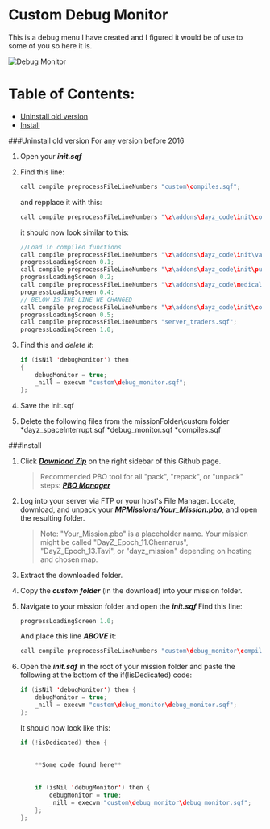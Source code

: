 Custom Debug Monitor
============

This is a debug menu I have created and I figured it would be of use to some of you so here it is.

![Debug Monitor](https://drive.google.com/file/d/0B8-fMeYSKkg_SmhDa214b2pkMGM/view?usp=sharing "Debug Menu")

# Table of Contents:
* [Uninstall old version](https://github.com/noxsicarius/Custom-Debug-Monitor#uninstall-old-version)
* [Install](https://github.com/noxsicarius/Custom-Debug-Monitor#install)

###Uninstall old version
For any version before 2016

1. Open your ***init.sqf***

1. Find this line:

	~~~~java
	call compile preprocessFileLineNumbers "custom\compiles.sqf";
	~~~~
	
	and repplace it with this:
	~~~~java
	call compile preprocessFileLineNumbers "\z\addons\dayz_code\init\compiles.sqf";
	~~~~

	it should now look similar to this:
	~~~~java
	//Load in compiled functions
	call compile preprocessFileLineNumbers "\z\addons\dayz_code\init\variables.sqf";				//Initilize the Variables (IMPORTANT: Must happen very early)
	progressLoadingScreen 0.1;
	call compile preprocessFileLineNumbers "\z\addons\dayz_code\init\publicEH.sqf";				//Initilize the publicVariable event handlers
	progressLoadingScreen 0.2;
	call compile preprocessFileLineNumbers "\z\addons\dayz_code\medical\setup_functions_med.sqf";	//Functions used by CLIENT for medical
	progressLoadingScreen 0.4;
	// BELOW IS THE LINE WE CHANGED 
	call compile preprocessFileLineNumbers "\z\addons\dayz_code\init\compiles.sqf";				//Compile regular functions
	progressLoadingScreen 0.5;
	call compile preprocessFileLineNumbers "server_traders.sqf";				//Compile trader configs
	progressLoadingScreen 1.0;
	~~~~
	
1. Find this and *delete it*:
	~~~~java
	if (isNil 'debugMonitor') then 
	{
		debugMonitor = true;
		_nill = execvm "custom\debug_monitor.sqf";
	};
	~~~~
	
1. Save the init.sqf

1. Delete the following files from the missionFolder\custom folder
*dayz_spaceInterrupt.sqf
*debug_monitor.sqf
*compiles.sqf

###Install

1. Click ***[Download Zip](https://github.com/noxsicarius/Custom-Debug-Monitor/archive/master.zip)*** on the right sidebar of this Github page.

	> Recommended PBO tool for all "pack", "repack", or "unpack" steps: ***[PBO Manager](http://www.armaholic.com/page.php?id=16369)***

1. Log into your server via FTP or your host's File Manager. Locate, download, and unpack your ***MPMissions/Your_Mission.pbo***, and open the resulting folder.
 
	> Note: "Your_Mission.pbo" is a placeholder name. Your mission might be called "DayZ_Epoch_11.Chernarus", "DayZ_Epoch_13.Tavi", or "dayz_mission" depending on hosting and chosen map.

1. Extract the downloaded folder.

1. Copy the ***custom folder*** (in the download) into your mission folder.

1. Navigate to your mission folder and open the ***init.sqf***
	Find this line:

	~~~~java
	progressLoadingScreen 1.0;
	~~~~
	
	And place this line ***ABOVE*** it:
	
	~~~~java
	call compile preprocessFileLineNumbers "custom\debug_monitor\compiles.sqf";
	~~~~
	
1. Open the ***init.sqf*** in the root of your mission folder and paste the following at the bottom of the if(!isDedicated) code:

	~~~~java
	if (isNil 'debugMonitor') then {
		debugMonitor = true;
		_nill = execvm "custom\debug_monitor\debug_monitor.sqf";
	};
	~~~~

	It should now look like this:
	
	~~~~java
	if (!isDedicated) then {
		
		
		**Some code found here**
		
		
		if (isNil 'debugMonitor') then {
			debugMonitor = true;
			_nill = execvm "custom\debug_monitor\debug_monitor.sqf";
		};
	};
	~~~~
	
